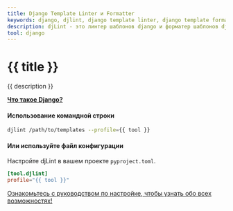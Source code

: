 ```yaml
---
title: Django Template Linter и Formatter
keywords: django, djlint, django template linter, django template formatter, format django templates
description: djLint - это линтер шаблонов django и форматер шаблонов django! Используйте преимущества профиля предварительной сборки при линтинге и форматировании ваших шаблонов с помощью djLint.
tool: django
---
```


# {{ title }}

{{ description }}

**[Что такое Django?](https://django.readthedocs.io/en/stable/ref/templates/language.html)**

#### Использование командной строки

```bash
djlint /path/to/templates --profile={{ tool }}
```

#### Или используйте файл конфигурации

Настройте djLint в вашем проекте `pyproject.toml`.

```toml
[tool.djlint]
profile="{{ tool }}"
```

<div class="box notification is-info is-light">
    <span class="icon is-large"><i class="fas fa-2x fa-circle-arrow-right"></i></span><div class="my-auto ml-3 is-inline-block"><a href="/ru/docs/configuration/">Ознакомьтесь с руководством по настройке, чтобы узнать обо всех возможностях!</a></div>
</div>
